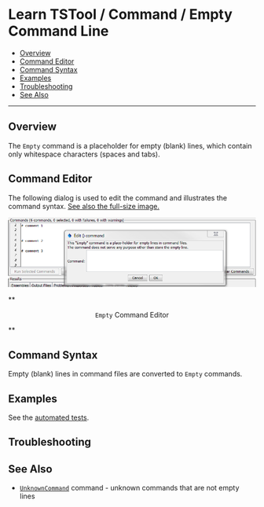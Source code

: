 # Learn TSTool / Command / Empty Command Line #

* [Overview](#overview)
* [Command Editor](#command-editor)
* [Command Syntax](#command-syntax)
* [Examples](#examples)
* [Troubleshooting](#troubleshooting)
* [See Also](#see-also)

-------------------------

## Overview ##

The `Empty` command is a placeholder for empty (blank) lines, which contain only whitespace characters (spaces and tabs).

## Command Editor ##

The following dialog is used to edit the command and illustrates the command syntax.
<a href="../Empty.png">See also the full-size image.</a>

![Empty](Empty.png)

**<p style="text-align: center;">
`Empty` Command Editor
</p>**

## Command Syntax ##

Empty (blank) lines in command files are converted to `Empty` commands.

## Examples ##

See the [automated tests](https://github.com/OpenWaterFoundation/cdss-app-tstool-test/tree/master/test/regression/commands/general/Empty).

## Troubleshooting ##

## See Also ##

* [`UnknownCommand`](../UnknownCommand/UnknownCommand) command - unknown commands that are not empty lines
